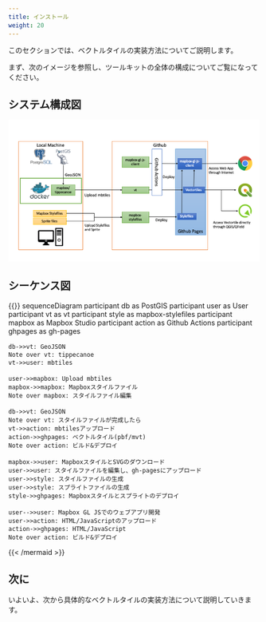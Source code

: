```yaml
---
title: インストール
weight: 20
---
```


このセクションでは、ベクトルタイルの実装方法についてご説明します。

まず、次のイメージを参照し、ツールキットの全体の構成についてご覧になってください。

## システム構成図
![vectortiles-system-structure](./vectortiles-system-structure.png?width=50pc)

## シーケンス図

{{<mermaid align="center">}}
sequenceDiagram
    participant db as PostGIS
    participant user as User
    participant vt as vt
    participant style as mapbox-stylefiles
    participant mapbox as Mapbox Studio
    participant action as Github Actions
    participant ghpages as gh-pages

    db->>vt: GeoJSON
    Note over vt: tippecanoe
    vt->>user: mbtiles
    
    user->>mapbox: Upload mbtiles
    mapbox->>mapbox: Mapboxスタイルファイル
    Note over mapbox: スタイルファイル編集

    db->>vt: GeoJSON
    Note over vt: スタイルファイルが完成したら
    vt->>action: mbtilesアップロード
    action->>ghpages: ベクトルタイル(pbf/mvt) 
    Note over action: ビルド&デプロイ

    mapbox->>user: MapboxスタイルとSVGのダウンロード
    user->>user: スタイルファイルを編集し、gh-pagesにアップロード
    user->>style: スタイルファイルの生成
    user->>style: スプライトファイルの生成
    style->>ghpages: Mapboxスタイルとスプライトのデプロイ

    user-->>user: Mapbox GL JSでのウェブアプリ開発
    user->>action: HTML/JavaScriptのアップロード
    action->>ghpages: HTML/JavaScript
    Note over action: ビルド&デプロイ
{{< /mermaid >}}

## 次に

いよいよ、次から具体的なベクトルタイルの実装方法について説明していきます。